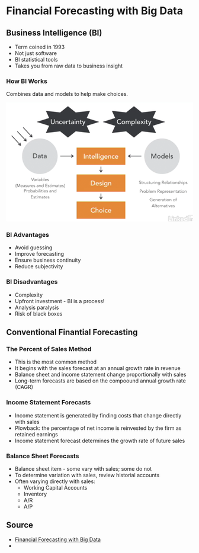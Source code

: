 # Financial Forecasting with Big Data

## Business Intelligence (BI)
- Term coined in 1993
- Not just software
- BI statistical tools
- Takes you from raw data to business insight

### How BI Works
Combines data and models to help make choices.

![bi works](fig/image18.png "How BI Works")

### BI Advantages
- Avoid guessing
- Improve forecasting
- Ensure business continuity
- Reduce subjectivity

### BI Disadvantages
- Complexity
- Upfront investment - BI is a process!
- Analysis paralysis
- Risk of black boxes

## Conventional Finantial Forecasting
### The Percent of Sales Method
- This is the most common method
- It begins with the sales forecast at an annual growth rate in revenue
- Balance sheet and income statement change proportionally with sales
- Long-term forecasts are based on the compoound annual growth rate (CAGR)

### Income Statement Forecasts
- Income statement is generated by finding costs that change directly with sales
- Plowback: the percentage of net income is reinvested by the firm as retained earnings
- Income statement forecast determines the growth rate of future sales

### Balance Sheet Forecasts
- Balance sheet item - some vary with sales; some do not
- To determine variation with sales, review historial accounts
- Often varying directly with sales:
  - Working Capital Accounts
  - Inventory
  - A/R
  - A/P

## Source
- [ Financial Forecasting with Big Data ](https://www.linkedin.com/learning/financial-forecasting-with-big-data/basics-of-financial-regression-analysis)
-
